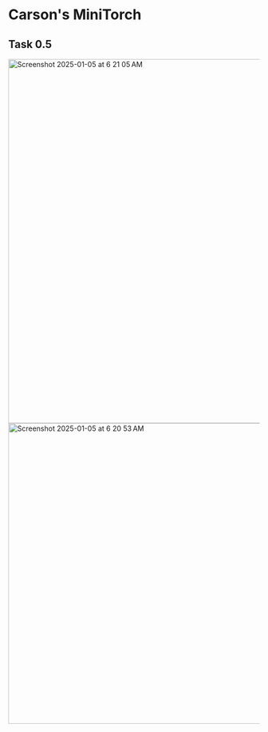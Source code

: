 # Carson's MiniTorch 

## Task 0.5

<img width="729" alt="Screenshot 2025-01-05 at 6 21 05 AM" src="https://github.com/user-attachments/assets/3580f7a9-89e1-431e-85a8-06c5be4180f5" />
<img width="602" alt="Screenshot 2025-01-05 at 6 20 53 AM" src="https://github.com/user-attachments/assets/58c807a0-1d01-41c1-9913-763b7971a9c7" />
